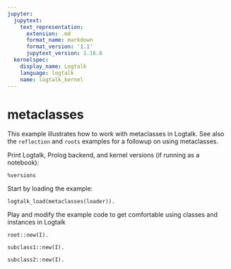 ```yaml
---
jupyter:
  jupytext:
    text_representation:
      extension: .md
      format_name: markdown
      format_version: '1.1'
      jupytext_version: 1.16.6
  kernelspec:
    display_name: Logtalk
    language: logtalk
    name: logtalk_kernel
---
```


<!--
________________________________________________________________________

This file is part of Logtalk <https://logtalk.org/>  
SPDX-FileCopyrightText: 1998-2025 Paulo Moura <pmoura@logtalk.org>  
SPDX-License-Identifier: Apache-2.0

Licensed under the Apache License, Version 2.0 (the "License");
you may not use this file except in compliance with the License.
You may obtain a copy of the License at

    http://www.apache.org/licenses/LICENSE-2.0

Unless required by applicable law or agreed to in writing, software
distributed under the License is distributed on an "AS IS" BASIS,
WITHOUT WARRANTIES OR CONDITIONS OF ANY KIND, either express or implied.
See the License for the specific language governing permissions and
limitations under the License.
________________________________________________________________________
-->

# metaclasses

This example illustrates how to work with metaclasses in Logtalk.
See also the `reflection` and `roots` examples for a followup on
using metaclasses.

Print Logtalk, Prolog backend, and kernel versions (if running as a notebook):

```logtalk
%versions
```

Start by loading the example:

```logtalk
logtalk_load(metaclasses(loader)).
```

Play and modify the example code to get comfortable using classes and
instances in Logtalk

```logtalk
root::new(I).
```

<!--
Instance created.
I = o1.
-->

```logtalk
subclass1::new(I).
```

<!--
Instance created.
Instance initialized.
I = o2.
-->

```logtalk
subclass2::new(I).
```

<!--
I = o3.
-->
